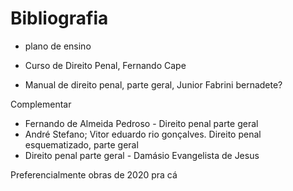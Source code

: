 # Bibliografia
- plano de ensino

- Curso de Direito Penal, Fernando Cape
- Manual de direito penal, parte geral, Junior Fabrini bernadete?

Complementar
- Fernando de Almeida Pedroso - Direito penal parte geral
- André Stefano; Vitor eduardo rio gonçalves. Direito penal esquematizado, parte geral
- Direito penal parte geral - Damásio Evangelista de Jesus


Preferencialmente obras de 2020 pra cá

